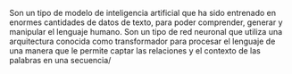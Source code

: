 Son un tipo de modelo de inteligencia artificial que ha sido entrenado en enormes cantidades de datos de texto, para poder comprender, generar y manipular el lenguaje humano. Son un tipo de red neuronal que utiliza una arquitectura conocida como transformador para procesar el lenguaje de una manera que le permite captar las relaciones y el contexto de las palabras en una secuencia/